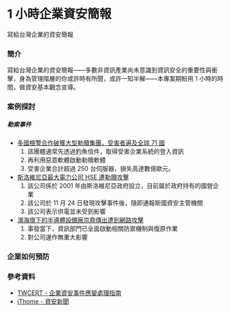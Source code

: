 # 1 小時企業資安簡報
寫給台灣企業的資安簡報

### 簡介
寫給台灣企業的資安簡報——多數非資訊產業尚未意識到資訊安全的重要性與衝擊，身為管理階層的你或許時有所聞，或許一知半解——本專案期盼用 1 小時的時間，做資安基本觀念宣導。

### 案例探討
##### 勒索事件
- [多國檢警合作破獲大型勒贖集團，受害者遍及全球 71 國](https://www.twcert.org.tw/tw/cp-104-7563-92b27-1.html)
  1. 該團體通常先透過釣魚信件，取得受害企業系統的登入資訊
  2. 再利用惡意軟體啟動勒贖軟體
  3. 受害企業合計超過 250 台伺服器，損失高達數億歐元。
- [斯洛維尼亞最大電力公司 HSE 遭勒贖攻擊](https://www.twcert.org.tw/tw/cp-104-7559-accbb-1.html)
  1. 該公司係於 2001 年由斯洛維尼亞政府設立，目前屬於政府持有的國營企業
  2. 該公司於 11 月 24 日發現攻擊事件後，隨即通報斯國資安主管機關
  3. 該公司表示供電並未受到影響
- [鴻海旗下的半導體設備廠京鼎傳出遭到網路攻擊](https://www.ithome.com.tw/news/160856)
  1. 事發當下，資訊部門已全面啟動相關防禦機制與復原作業
  2. 對公司運作無重大影響

### 企業如何預防

### 參考資料
- [TWCERT - 企業資安事件應變處理指南](https://www.twcert.org.tw/tw/lp-160-1.html)
- [iThome - 資安新聞](https://www.ithome.com.tw/security)
